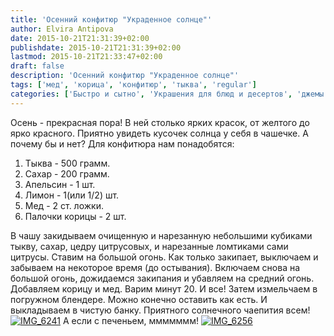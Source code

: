 ```yaml
---
title: 'Осенний конфитюр "Украденное солнце"'
author: Elvira Antipova
date: 2015-10-21T21:31:39+02:00
publishdate: 2015-10-21T21:31:39+02:00
lastmod: 2015-10-21T21:33:47+02:00
draft: false
description: 'Осенний конфитюр "Украденное солнце"'
tags: ['мед', 'корица', 'конфитюр', 'тыква', 'regular']
categories: ['Быстро и сытно', 'Украшения для блюд и десертов', 'джемы', 'Тыква', 'Basic posts']
---
```


Осень - прекрасная пора! В ней столько ярких красок, от желтого до ярко красного. Приятно увидеть кусочек солнца у себя в чашечке. А почему бы и нет? Для конфитюра нам понадобятся: 
1. Тыква - 500 грамм.
1. Сахар - 200 грамм.
1. Апельсин - 1 шт.
1. Лимон - 1(или 1/2) шт.
1. Мед - 2 ст. ложки.
1. Палочки корицы - 2 шт.

 В чашу закидываем очищенную и нарезанную небольшими кубиками тыкву, сахар, цедру цитрусовых, и нарезанные ломтиками сами цитрусы. Ставим на большой огонь. Как только закипает, выключаем и забываем на некоторое время (до остывания). Включаем снова на большой огонь, дожидаемся закипания и убавляем на средний огонь. Добавляем корицу и мед. Варим минут 20. И все! Затем измельчаем в погружном блендере. Можно конечно оставить как есть. И выкладываем в чистую банку. Приятного солнечного чаепития всем! [![IMG_6241](IMG_6241-e1445441384628-200x300.jpg)](IMG_6241-e1445441384628.jpg) А если с печеньем, ммммммм! [![IMG_6256](IMG_6256-e1445441611276-200x300.jpg)](IMG_6256-e1445441611276.jpg)
